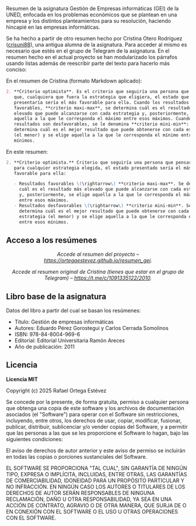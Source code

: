 Resumen de la asignatura Gestión de Empresas informáticas (GEI) de la UNED, enfocada en los problemas económicos que se plantean en una empresa y los distintos planteamientos para su resolución, haciendo hincapié en las empresas informáticas.

Se ha hecho a partir de otro resumen hecho por Cristina Otero Rodríguez ([crisuni88](https://github.com/crisluni88)), una antigua alumna de la asignatura. Para acceder al mismo es necesario que estés en el grupo de Telegram de la asignatura. En el resumen hecho en el actual proyecto se han modularizado los párrafos usando listas además de reescribir parte del texto para hacerlo más conciso:

En el resumen de Cristina (formato Markdown aplicado):

```Markdown
2. **Criterio optimista**. Es el criterio que seguiría una persona que pensara
   que, cualquiera que fuera la estrategia que eligiera, el estado que se
   presentaría sería el más favorable para ella. Cuando los resultados son
   favorables, **criterio maxi-max**, se determina cuál es el resultado más
   elevado que puede alcanzarse con cada estrategia y, posteriormente, se elige
   aquella a la que le corresponda el máximo entre esos máximos. Cuando los
   resultados son desfavorables, se le denomina **criterio mini-min**: se
   determina cuál es el mejor resultado que puede obtenerse con cada estrategia
   (el menor) y se elige aquella a la que le corresponda el mínimo entre esos
   mínimos.
```

En este resumen:

```Markdown
2. **Criterio optimista.** Criterio que seguiría una persona que pensara que,
   para cualquier estrategia elegida, el estado presentado sería el más
   favorable para ella:

   - Resultados favorables \(\rightarrow\) **criterio maxi-max**. Se determina
     cuál es el resultado más elevado que puede alcanzarse con cada estrategia
     y, posteriormente, se elige aquella a la que le corresponda el máximo
     entre esos máximos.
   - Resultados desfavorables \(\rightarrow\) **criterio mini-min**. Se
     determina cuál es el mejor resultado que puede obtenerse con cada
     estrategia (el menor) y se elige aquella a la que le corresponda el mínimo
     entre esos mínimos.
```

## Acceso a los resúmenes

<p align="center">
  <em>
    Accede al resumen del proyecto –
    <a
      href="https://ortegaestevez.github.io/resumen_gei"
    >https://ortegaestevez.github.io/resumen_gei</a>.
  </em>
</p>

<p align="center">
  <em>
    Accede al resumen original de Cristina (tienes que estar en el grupo de Telegram) –
    <a
      href="https://t.me/c/1091335122/2010"
    >https://t.me/c/1091335122/2010</a>.
  </em>
</p>

## Libro base de la asignatura

Datos del libro a partir del cual se basan los resúmenes:

- Título: Gestión de empresas informáticas
- Autores: Eduardo Pérez Gorostegui y Carlos Cerrada Somolinos
- ISBN: 978-84-8004-969-6
- Editorial: Editorial Universitaria Ramón Areces
- Año de publicación: 2011

## Licencia

**Licencia MIT**

Copyright (c) 2025 Rafael Ortega Estévez

Se concede por la presente, de forma gratuita, permiso a cualquier persona que obtenga una copia de este software y los archivos de documentación asociados (el "Software") para operar con el Software sin restricciones, incluyendo, entre otros, los derechos de usar, copiar, modificar, fusionar, publicar, distribuir, sublicenciar y/o vender copias del Software, y a permitir que las personas a las que se les proporcione el Software lo hagan, bajo las siguientes condiciones:

El aviso de derechos de autor anterior y este aviso de permiso se incluirán en todas las copias o porciones sustanciales del Software.

EL SOFTWARE SE PROPORCIONA "TAL CUAL", SIN GARANTÍA DE NINGÚN TIPO, EXPRESA O IMPLÍCITA, INCLUIDAS, ENTRE OTRAS, LAS GARANTÍAS DE COMERCIABILIDAD, IDONEIDAD PARA UN PROPÓSITO PARTICULAR Y NO INFRACCIÓN. EN NINGÚN CASO LOS AUTORES O TITULARES DE LOS DERECHOS DE AUTOR SERÁN RESPONSABLES DE NINGUNA RECLAMACIÓN, DAÑO U OTRA RESPONSABILIDAD, YA SEA EN UNA ACCIÓN DE CONTRATO, AGRAVIO O DE OTRA MANERA, QUE SURJA DE O EN CONEXIÓN CON EL SOFTWARE O EL USO U OTRAS OPERACIONES CON EL SOFTWARE.
